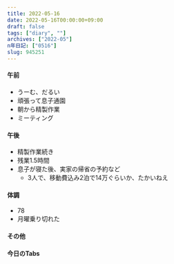 ```yaml
---
title: 2022-05-16
date: 2022-05-16T00:00:00+09:00
draft: false
tags: ["diary", ""]
archives: ["2022-05"]
n年日記: ["0516"]
slug: 945251
---
```

#### 午前
- うーむ、だるい
- 頑張って息子通園
- 朝から精製作業
- ミーティング
#### 午後
- 精製作業続き
- 残業1.5時間
- 息子が寝た後、実家の帰省の予約など
  - 3人で、移動費込み2泊で14万ぐらいか、たかいねえ
#### 体調
- 78
- 月曜乗り切れた
#### その他
#### 今日のTabs